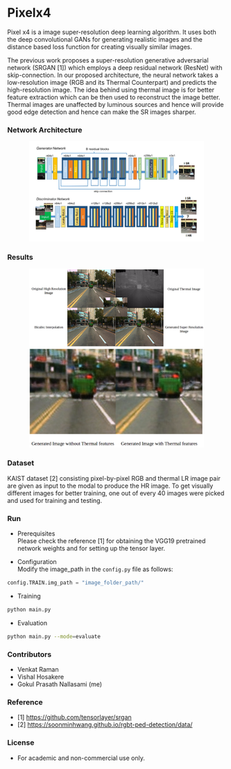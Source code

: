 # Pixelx4
Pixel x4 is a image super-resolution deep learning algorithm. It uses both the deep convolutional GANs for generating realistic images and the distance based loss function for creating visually similar images.

The previous work proposes a super-resolution generative adversarial network (SRGAN [1]) which employs a deep residual network (ResNet) with skip-connection. In our proposed architecture, the neural network takes a low-resolution image (RGB and its Thermal Counterpart) and predicts the high-resolution image. The idea behind using thermal image is for better feature extraction which can be then used to reconstruct the image better. Thermal images are unaffected by luminous sources and hence will provide good edge detection and hence can make the SR images sharper.


### Network Architecture

<div align="center">
	<img src="readme/arch.png" width="80%" height="10%"/>
</div>


### Results
<div align="center">
	<img src="readme/results.png" width="80%" height="50%"/>
</div>

<div align="center">
	<img src="readme/comp.png" width="80%" height="50%"/>
</div>

### Dataset
KAIST dataset [2] consisting pixel-by-pixel RGB and thermal LR image pair are given as input to the modal to produce the HR image. To get visually different images for better training, one out of every 40 images were picked and used for training and testing.

### Run  
- Prerequisites  
Please check the reference [1] for obtaining the VGG19 pretrained network weights and for setting up the tensor layer.

- Configuration  
Modify the image_path in the `config.py` file as follows:
```python
config.TRAIN.img_path = "image_folder_path/"
```

- Training

```bash
python main.py
```

- Evaluation

```bash
python main.py --mode=evaluate 
```

### Contributors
* Venkat Raman  
* Vishal Hosakere  
* Gokul Prasath Nallasami (me)  


### Reference
* [1] https://github.com/tensorlayer/srgan
* [2] https://soonminhwang.github.io/rgbt-ped-detection/data/


### License

- For academic and non-commercial use only.
